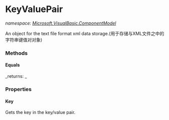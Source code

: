 ﻿
# KeyValuePair
_namespace: [Microsoft.VisualBasic.ComponentModel](N-Microsoft.VisualBasic.ComponentModel.md)_

An object for the text file format xml data storage.(用于存储与XML文件之中的字符串键值对对象)

### Methods

#### Equals


_returns: _


### Properties

#### Key
Gets the key in the key/value pair.

